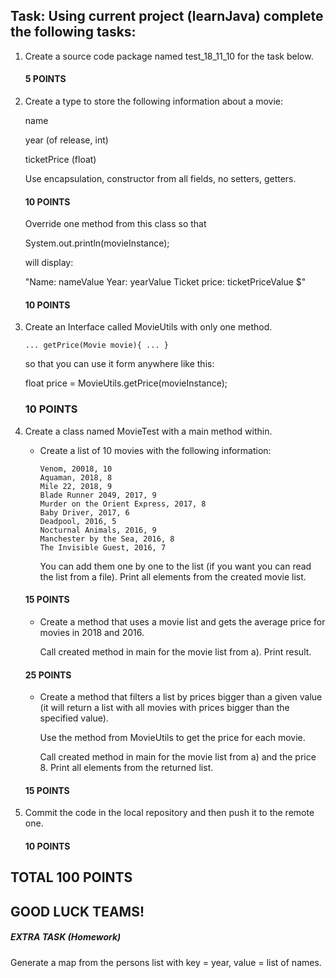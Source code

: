 ## Task: Using current project (learnJava) complete the following tasks:

1. Create a source code package named test_18_11_10 for the task below.

   #### 5 POINTS

2. Create a type to store the following information about a movie:
 
    name

    year (of release, int)

    ticketPrice (float)

    Use encapsulation, constructor from all fields, no setters, getters.

   #### 10 POINTS

   Override one method from this class so that

   System.out.println(movieInstance);

   will display:

    "Name: nameValue
    Year: yearValue
    Ticket price: ticketPriceValue $"
       
    #### 10 POINTS


3. Create an Interface called MovieUtils with only one method.

       ... getPrice(Movie movie){ ... }

    so that you can use it form anywhere like this:

    float price = MovieUtils.getPrice(movieInstance);

    ### 10 POINTS


4. Create a class named MovieTest with a main method within.

    - Create a list of 10 movies with the following information:

          Venom, 20018, 10
          Aquaman, 2018, 8
          Mile 22, 2018, 9
          Blade Runner 2049, 2017, 9
          Murder on the Orient Express, 2017, 8
          Baby Driver, 2017, 6
          Deadpool, 2016, 5
          Nocturnal Animals, 2016, 9
          Manchester by the Sea, 2016, 8
          The Invisible Guest, 2016, 7

      You can add them one by one to the list (if you want you can read the list from a file).
      Print all elements from the created movie list.

   #### 15 POINTS


   - Create a method that uses a movie list and gets the average price for movies in 2018 and 2016.

     Call created method in main for the movie list from a).
     Print result.


   #### 25 POINTS


   - Create a method that filters a list by prices bigger than a given value
   (it will return a list with all movies with prices bigger than the specified value).

     Use the method from MovieUtils to get the price for each movie.

     Call created method in main for the movie list from a) and the price 8.
     Print all elements from the returned list.

   #### 15 POINTS


5. Commit the code in the local repository and then push it to the remote one.

   #### 10 POINTS


## TOTAL 100 POINTS

## GOOD LUCK TEAMS!


##### EXTRA TASK (Homework)

Generate a map from the persons list with key = year, value = list of names.
